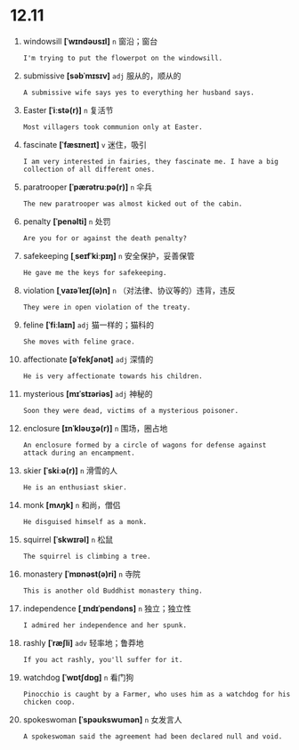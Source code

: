 # 12.11




1. windowsill **[ˈwɪndəʊsɪl]** `n` 窗沿；窗台
    ```
    I'm trying to put the flowerpot on the windowsill.
    
    ```

2. submissive **[səbˈmɪsɪv]** `adj` 服从的，顺从的
    ```
    A submissive wife says yes to everything her husband says.
    
    ```

3. Easter **[ˈiːstə(r)]** `n` 复活节
    ```
    Most villagers took communion only at Easter.
    
    ```

4. fascinate **[ˈfæsɪneɪt]** `v` 迷住，吸引
    ```
    I am very interested in fairies, they fascinate me. I have a big collection of all different ones.
    
    ```

5. paratrooper **[ˈpærətruːpə(r)]** `n` 伞兵
    ```
    The new paratrooper was almost kicked out of the cabin.
    
    ```

6. penalty **[ˈpenəlti]** `n` 处罚
    ```
    Are you for or against the death penalty?
    
    ```

7. safekeeping **[ˌseɪfˈkiːpɪŋ]** `n` 安全保护，妥善保管
    ```
    He gave me the keys for safekeeping.
    
    ```

8. violation **[ˌvaɪəˈleɪʃ(ə)n]** `n` （对法律、协议等的）违背，违反
    ```
    They were in open violation of the treaty.
    
    ```

9. feline **[ˈfiːlaɪn]** `adj` 猫一样的；猫科的
    ```
    She moves with feline grace.
    
    ```

10. affectionate **[əˈfekʃənət]** `adj` 深情的
    ```
    He is very affectionate towards his children.
    
    ```

11. mysterious **[mɪˈstɪəriəs]** `adj` 神秘的
    ```
    Soon they were dead, victims of a mysterious poisoner.
    
    ```

12. enclosure **[ɪnˈkləʊʒə(r)]** `n` 围场，圈占地
    ```
    An enclosure formed by a circle of wagons for defense against attack during an encampment.
    
    ```

13. skier **[ˈskiːə(r)]** `n` 滑雪的人
    ```
    He is an enthusiast skier.
    
    ```

14. monk **[mʌŋk]** `n` 和尚，僧侣
    ```
    He disguised himself as a monk.
    
    ```

15. squirrel **[ˈskwɪrəl]** `n` 松鼠
    ```
    The squirrel is climbing a tree.
    
    ```

16. monastery **[ˈmɒnəst(ə)ri]** `n` 寺院
    ```
    This is another old Buddhist monastery thing.
    
    ```

17. independence **[ˌɪndɪˈpendəns]** `n` 独立；独立性
    ```
    I admired her independence and her spunk.
    
    ```

18. rashly **[ˈræʃli]** `adv` 轻率地；鲁莽地
    ```
    If you act rashly, you'll suffer for it.
    
    ```

19. watchdog **[ˈwɒtʃdɒɡ]** `n` 看门狗
    ```
    Pinocchio is caught by a Farmer, who uses him as a watchdog for his chicken coop.
    
    ```

20. spokeswoman **[ˈspəʊkswʊmən]** `n` 女发言人
    ```
    A spokeswoman said the agreement had been declared null and void.
    
    ```

